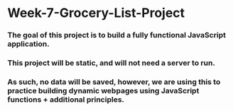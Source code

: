# Week-7-Grocery-List-Project
### The goal of this project is to build a fully functional JavaScript application. 
### This project will be static, and will not need a server to run. 
### As such, no data will be saved, however, we are using this to practice building dynamic webpages using JavaScript functions + additional principles.

